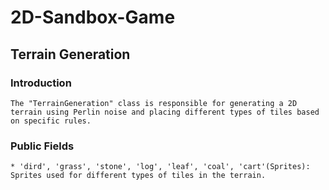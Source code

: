 # 2D-Sandbox-Game

## Terrain Generation
  ### Introduction
    The "TerrainGeneration" class is responsible for generating a 2D terrain using Perlin noise and placing different types of tiles based on specific rules.

  ### Public Fields
    * 'dird', 'grass', 'stone', 'log', 'leaf', 'coal', 'cart'(Sprites): Sprites used for different types of tiles in the terrain.
